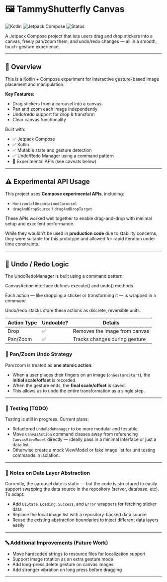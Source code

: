 # 🖼️ TammyShutterfly Canvas

![Kotlin](https://img.shields.io/badge/language-Kotlin-blue)
![Jetpack Compose](https://img.shields.io/badge/Jetpack_Compose-%F0%9F%92%96-5f2eea)
![Status](https://img.shields.io/badge/status-Prototype-orange)

A Jetpack Compose project that lets users drag and drop stickers into a canvas, freely pan/zoom them, and undo/redo changes — all in a smooth, touch-gesture experience.

---

## 📌 Overview

This is a Kotlin + Compose experiment for interactive gesture-based image placement and manipulation.

**Key Features:**
- Drag stickers from a carousel into a canvas
- Pan and zoom each image independently
- Undo/redo support for drop & transform
- Clear canvas functionality

Built with:
- ✅ Jetpack Compose
- ✅ Kotlin
- ✅ Mutable state and gesture detection
- ✅ Undo/Redo Manager using a command pattern
- 🚧 Experimental APIs (see caveats below)

---

## ⚠️ Experimental API Usage

This project uses **Compose experimental APIs**, including:

- `HorizontalUncontainedCarousel`
- `dragAndDropSource` / `dragAndDropTarget`

These APIs worked well together to enable drag-and-drop with minimal setup and excellent performance.

While they wouldn’t be used in **production code** due to stability concerns, they were suitable for this prototype and allowed for rapid iteration under time constraints.

---

## 🔁 Undo / Redo Logic

The UndoRedoManager is built using a command pattern:

CanvasAction interface defines execute() and undo() methods.

Each action — like dropping a sticker or transforming it — is wrapped in a command.

Undo/redo stacks store these actions as discrete, reversible units.

| Action Type | Undoable? | Details |
|-------------|-----------|---------|
| Drop        | ✅        | Removes the image from canvas |
| Pan/Zoom    | ✅        | Tracks changes during gesture |


### 🔁 Pan/Zoom Undo Strategy

Pan/zoom is treated as **one atomic action**:

- When a user places their fingers on an image (`onGestureStart`), the **initial scale/offset** is recorded.
- When the gesture ends, the **final scale/offset** is saved.
- This allows us to undo the entire transformation as a single step.

---

### 🧪 Testing (TODO)

Testing is still in progress. Current plans:

- Refactored `UndoRedoManager` to be more modular and testable.
- Move `CanvasAction` command classes away from referencing `CanvasViewModel` directly — ideally pass in a minimal interface or just a data list.
- Otherwise create a mock ViewModel or fake image list for unit testing commands in isolation.

---

### 📡 Notes on Data Layer Abstraction

Currently, the carousel date is static — but the code is structured to easily support swapping the data source in the repository (server, database, etc). To adapt:

- Add `UiState.Loading`, `Success`, and `Error` wrappers for fetching sticker data
- Replace the local image list with a repository-backed data source
- Reuse the existing abstraction boundaries to inject different data layers easily

---

### 🔤 Additional Improvements (Future Work)

- Move hardcoded strings to resource files for localization support
- Support image rotation as an extra gesture mode
- Add long-press delete gesture on canvas images
- Add stronger vibration on long press before dragging

---


